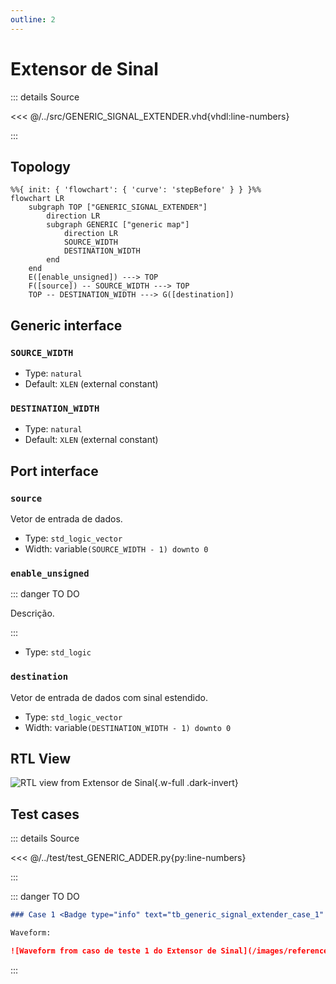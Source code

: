 ```yaml
---
outline: 2
---
```


# Extensor de Sinal

::: details Source <a href="https://github.com/pfeinsper/24a-CTI-RISCV/blob/main/src/GENERIC_SIGNAL_EXTENDER.vhd" target="blank" style="float:right"><Badge type="tip" text="GENERIC_SIGNAL_EXTENDER.vhd &boxbox;" /></a>

<<< @/../src/GENERIC_SIGNAL_EXTENDER.vhd{vhdl:line-numbers}

:::

## Topology

```mermaid
%%{ init: { 'flowchart': { 'curve': 'stepBefore' } } }%%
flowchart LR
    subgraph TOP ["GENERIC_SIGNAL_EXTENDER"]
        direction LR
        subgraph GENERIC ["generic map"]
            direction LR
            SOURCE_WIDTH
            DESTINATION_WIDTH
        end
    end
    E([enable_unsigned]) ---> TOP
    F([source]) -- SOURCE_WIDTH ---> TOP
    TOP -- DESTINATION_WIDTH ---> G([destination])
```

## Generic interface

### `SOURCE_WIDTH` <Badge type="neutral" text="GENERIC" />
- Type: `natural`
- Default: `XLEN` (external constant)

### `DESTINATION_WIDTH` <Badge type="neutral" text="GENERIC" />
- Type: `natural`
- Default: `XLEN` (external constant)

## Port interface

### `source` <Badge type="success" text="INPUT" />

Vetor de entrada de dados.

- Type: `std_logic_vector`
- Width: variable`(SOURCE_WIDTH - 1) downto 0`

### `enable_unsigned` <Badge type="success" text="INPUT" />

::: danger TO DO

Descrição.

:::

- Type: `std_logic`

### `destination` <Badge type="danger" text="OUTPUT" />

Vetor de entrada de dados com sinal estendido.

- Type: `std_logic_vector`
- Width: variable`(DESTINATION_WIDTH - 1) downto 0`


## RTL View

![RTL view from Extensor de Sinal](/images/reference/components/generic_signal_extender_netlist.svg){.w-full .dark-invert}

## Test cases

::: details Source <a href="https://github.com/pfeinsper/24a-CTI-RISCV/blob/main/test/test_GENERIC_SIGNAL_EXTENDER.py" target="blank" style="float:right"><Badge type="tip" text="test_GENERIC_SIGNAL_EXTENDER.py &boxbox;" /></a>

<<< @/../test/test_GENERIC_ADDER.py{py:line-numbers}

:::

::: danger TO DO

```md
### Case 1 <Badge type="info" text="tb_generic_signal_extender_case_1" />

Waveform:

![Waveform from caso de teste 1 do Extensor de Sinal](/images/reference/components/tb_generic_signal_extender_case_1.svg){.w-full .dark-invert}
```

:::
